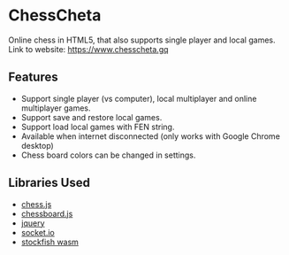 # ChessCheta
Online chess in HTML5, that also supports single player and local games. <br />
Link to website: https://www.chesscheta.gq

## Features
 - Support single player (vs computer), local multiplayer and online multiplayer games.
 - Support save and restore local games.
 - Support load local games with FEN string.
 - Available when internet disconnected (only works with Google Chrome desktop)
 - Chess board colors can be changed in settings.

## Libraries Used
 - <a href="https://github.com/jhlywa/chess.js/" target="_blank">chess.js</a>
 - <a href="https://chessboardjs.com/" target="_blank">chessboard.js</a>
 - <a href="https://jquery.com" target="_blank">jquery</a>
 - <a href="https://socket.io" target="_blank">socket.io</a>
 - <a href="https://github.com/lichess-org/stockfish.wasm" target="_blank">stockfish wasm</a>

